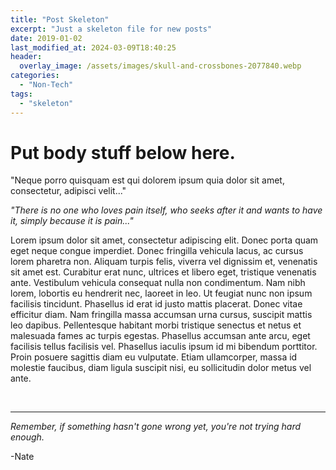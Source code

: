 ```yaml
---
title: "Post Skeleton"
excerpt: "Just a skeleton file for new posts"
date: 2019-01-02
last_modified_at: 2024-03-09T18:40:25
header:
  overlay_image: /assets/images/skull-and-crossbones-2077840.webp
categories:
  - "Non-Tech"
tags:
  - "skeleton"
---
```


# Put body stuff below here.

"Neque porro quisquam est qui dolorem ipsum quia dolor sit amet, consectetur, adipisci velit..."

*"There is no one who loves pain itself, who seeks after it and wants to have it, simply because it is pain..."*

Lorem ipsum dolor sit amet, consectetur adipiscing elit. Donec porta quam eget neque congue imperdiet. Donec fringilla vehicula lacus, ac cursus lorem pharetra non. Aliquam turpis felis, viverra vel dignissim et, venenatis sit amet est. Curabitur erat nunc, ultrices et libero eget, tristique venenatis ante. Vestibulum vehicula consequat nulla non condimentum. Nam nibh lorem, lobortis eu hendrerit nec, laoreet in leo. Ut feugiat nunc non ipsum facilisis tincidunt. Phasellus id erat id justo mattis placerat. Donec vitae efficitur diam. Nam fringilla massa accumsan urna cursus, suscipit mattis leo dapibus. Pellentesque habitant morbi tristique senectus et netus et malesuada fames ac turpis egestas. Phasellus accumsan ante arcu, eget facilisis tellus facilisis vel. Phasellus iaculis ipsum id mi bibendum porttitor. Proin posuere sagittis diam eu vulputate. Etiam ullamcorper, massa id molestie faucibus, diam ligula suscipit nisi, eu sollicitudin dolor metus vel ante.


<br />

___

_Remember, if something hasn't gone wrong yet, you're not trying hard enough._

-Nate
